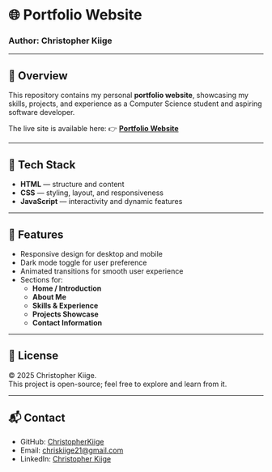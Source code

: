 # 🌐 Portfolio Website  

### Author: Christopher Kiige  

---

## 📌 Overview  
This repository contains my personal **portfolio website**, showcasing my skills, projects, and experience as a Computer Science student and aspiring software developer.  

The live site is available here: 👉 [**Portfolio Website**](https://christopherkiige.github.io/Portfolio/)  

---

## 🧰 Tech Stack  
- **HTML** — structure and content  
- **CSS** — styling, layout, and responsiveness  
- **JavaScript** — interactivity and dynamic features  

---

## 🎯 Features  
- Responsive design for desktop and mobile  
- Dark mode toggle for user preference  
- Animated transitions for smooth user experience  
- Sections for:  
  - **Home / Introduction**  
  - **About Me**  
  - **Skills & Experience**  
  - **Projects Showcase**  
  - **Contact Information**  

---

## 📖 License  
© 2025 Christopher Kiige.  
This project is open-source; feel free to explore and learn from it.  

---

## 📬 Contact  
- GitHub: [ChristopherKiige](https://github.com/ChristopherKiige)  
- Email: chriskiige21@gmail.com
- LinkedIn: [Christopher Kiige](https://www.linkedin.com/in/christopher-kiige-193620313)  

  
